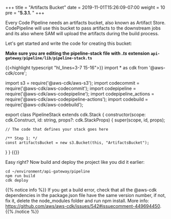 +++
title = "Artifacts Bucket"
date = 2019-11-01T15:26:09-07:00
weight = 10
pre = "<b>5.3.1. </b>"
+++

Every Code Pipeline needs an artifacts bucket, also known as Artifact Store. CodePipeline will use this bucket to pass artifacts to the downstream jobs and its also where SAM will upload the artifacts during the build process. 

Let's get started and write the code for creating this bucket:

**Make sure you are editing the pipeline-stack file with _.ts_ extension `api-gateway/pipeline/lib/pipeline-stack.ts`**

{{<highlight typescript "hl_lines=3-7 15-16">}}
import * as cdk from '@aws-cdk/core';

import s3 = require('@aws-cdk/aws-s3');
import codecommit = require('@aws-cdk/aws-codecommit');
import codepipeline = require('@aws-cdk/aws-codepipeline');
import codepipeline_actions = require('@aws-cdk/aws-codepipeline-actions');
import codebuild = require('@aws-cdk/aws-codebuild');

export class PipelineStack extends cdk.Stack {
  constructor(scope: cdk.Construct, id: string, props?: cdk.StackProps) {
    super(scope, id, props);

    // The code that defines your stack goes here
    
    /** Step 1: */
    const artifactsBucket = new s3.Bucket(this, "ArtifactsBucket");
    
  }
}
{{</highlight>}}

Easy right? Now build and deploy the project like you did it earlier: 

```
cd ~/environment/api-gateway/pipeline
npm run build
cdk deploy
```

{{% notice info %}}
If you get a build error, check that all the @aws-cdk dependencies in the package.json file have the same version number, if not, fix it, delete the node_modules folder and run npm install. More info: https://github.com/aws/aws-cdk/issues/542#issuecomment-449694450.
{{% /notice %}}
